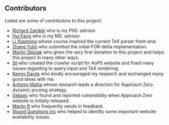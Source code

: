 ## Contributors

Listed are some of contributors to this project:
* [Richard Zanibbi](https://www.cs.rit.edu/~rlaz/) who is my PhD. advisor.
* [Hui Fang](https://www.eecis.udel.edu/~hfang/) who is my MS. advisor.
* [Li Xiaoming](https://www.eecis.udel.edu/~xli/) whose course inspired the current TeX parser front-end.
* [Zhang Yulin](https://github.com/yzhan018) who submitted the initial FOR-delta implementation.
* [Martin Sleziak](https://math.stackexchange.com/users/8297/martin-sleziak) who gives the very first donation to this project and helps this project in many other ways.
* [Sil](https://github.com/TheSil) who created the crawler script for AoPS website and fixed many issues regarding to query input and TeX rendering.
* [Kenny Davila](http://kdavila.com) who kindly encouraged my research and exchanged many good ideas with me.
* [Antonio Mallia](https://github.com/amallia) whose research leads a direction for Approach Zero dynamic pruning strategy.
* [0xbsec](https://github.com/0xbsec) who found and reported vulnerability when Approach Zero website is initially released.
* [Martin R](https://stackoverflow.com/users/1187415/martin-r) who frequently sends in feedback.
* [Stupid Questions Inc](https://chat.stackexchange.com/users/386041) who helped to identify some important website availability issues.
